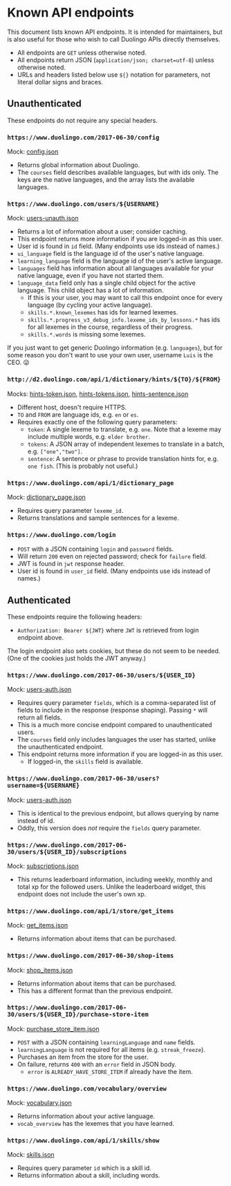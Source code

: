 # Known API endpoints

This document lists known API endpoints. It is intended for maintainers, but
is also useful for those who wish to call Duolingo APIs directly themselves.

* All endpoints are `GET` unless otherwise noted.
* All endpoints return JSON (`application/json; charset=utf-8`) unless
  otherwise noted.
* URLs and headers listed below use `${}` notation for parameters, not
  literal dollar signs and braces.

## Unauthenticated

These endpoints do not require any special headers.

### `https://www.duolingo.com/2017-06-30/config`

Mock: [config.json](../mocks/config.json)

* Returns global information about Duolingo.
* The `courses` field describes available languages, but with ids only. The
  keys are the native languages, and the array lists the available languages.

### `https://www.duolingo.com/users/${USERNAME}`

Mock: [users-unauth.json](../mocks/users-unauth.json)

* Returns a lot of information about a user; consider caching.
* This endpoint returns more information if you are logged-in as this user.
* User id is found in `id` field. (Many endpoints use ids instead of names.)
* `ui_language` field is the language id of the user's native language.
* `learning_language` field is the language id of the user's active language.
* `languages` field has information about all languages available for your
  native language, even if you have not started them.
* `language_data` field only has a single child object for the active
  language. This child object has a lot of information.
  * If this is your user, you may want to call this endpoint once for
    every language (by cycling your active language).
  * `skills.*.known_lexemes` has ids for learned lexemes.
  * `skills.*.progress_v3_debug_info.lexeme_ids_by_lessons.*` has ids for all
    lexemes in the course, regardless of their progress.
  * `skills.*.words` is missing some lexemes.

If you just want to get generic Duolingo information (e.g. `languages`), but
for some reason you don't want to use your own user, username `Luis` is the
CEO. 😜

### `http://d2.duolingo.com/api/1/dictionary/hints/${TO}/${FROM}`

Mocks: [hints-token.json](../mocks/hints-token.json),
       [hints-tokens.json](../mocks/hints-tokens.json),
       [hints-sentence.json](../mocks/hints-sentence.json)

* Different host, doesn't require HTTPS.
* `TO` and `FROM` are language ids, e.g. `en` or `es`.
* Requires exactly one of the following query parameters:
  * `token`: A single lexeme to translate, e.g. `one`. Note that a lexeme
    may include multiple words, e.g. `elder brother`.
  * `tokens`: A JSON array of independent lexemes to translate in a batch,
    e.g. `["one","two"]`.
  * `sentence`: A sentence or phrase to provide translation hints for, e.g.
    `one fish`. (This is probably not useful.)

### `https://www.duolingo.com/api/1/dictionary_page`

Mock: [dictionary_page.json](../mocks/dictionary_page.json)

* Requires query parameter `lexeme_id`.
* Returns translations and sample sentences for a lexeme.

### `https://www.duolingo.com/login`

* `POST` with a JSON containing `login` and `password` fields.
* Will return `200` even on rejected password; check for `failure` field.
* JWT is found in `jwt` response header.
* User id is found in `user_id` field. (Many endpoints use ids instead of
  names.)

## Authenticated

These endpoints require the following headers:

* `Authorization: Bearer ${JWT}` where `JWT` is retrieved from login endpoint
  above.

The login endpoint also sets cookies, but these do not seem to be needed.
(One of the cookies just holds the JWT anyway.)

### `https://www.duolingo.com/2017-06-30/users/${USER_ID}`

Mock: [users-auth.json](../mocks/users-auth.json)

* Requires query parameter `fields`, which is a comma-separated list of
  fields to include in the response (response shaping). Passing `*` will
  return all fields.
* This is a much more concise endpoint compared to unauthenticated users.
* The `courses` field only includes languages the user has started, unlike
  the unauthenticated endpoint.
* This endpoint returns more information if you are logged-in as this user.
  * If logged-in, the `skills` field is available.

### `https://www.duolingo.com/2017-06-30/users?username=${USERNAME}`

Mock: [users-auth.json](../mocks/users-auth.json)

* This is identical to the previous endpoint, but allows querying by name
  instead of id.
* Oddly, this version does _not_ require the `fields` query parameter.

### `https://www.duolingo.com/2017-06-30/users/${USER_ID}/subscriptions`

Mock: [subscriptions.json](../mocks/subscriptions.json)

* This returns leaderboard information, including weekly, monthly and total
  xp for the followed users. Unlike the leaderboard widget, this endpoint
  does not include the user's own xp.

### `https://www.duolingo.com/api/1/store/get_items`

Mock: [get_items.json](../mocks/get_items.json)

* Returns information about items that can be purchased.

### `https://www.duolingo.com/2017-06-30/shop-items`

Mock: [shop_items.json](../mocks/shop_items.json)

* Returns information about items that can be purchased.
* This has a different format than the previous endpoint.

### `https://www.duolingo.com/2017-06-30/users/${USER_ID}/purchase-store-item`

Mock: [purchase_store_item.json](../mocks/purchase_store_item.json)

* `POST` with a JSON containing `learningLanguage` and `name` fields.
* `learningLanguage` is not required for all items (e.g. `streak_freeze`).
* Purchases an item from the store for the user.
* On failure, returns `400` with an `error` field in JSON body.
  * `error` is `ALREADY_HAVE_STORE_ITEM` if already have the item.

### `https://www.duolingo.com/vocabulary/overview`

Mock: [vocabulary.json](../mocks/vocabulary.json)

* Returns information about your active language.
* `vocab_overview` has the lexemes that you have learned.

### `https://www.duolingo.com/api/1/skills/show`

Mock: [skills.json](../mocks/skills.json)

* Requires query parameter `id` which is a skill id.
* Returns information about a skill, including words.
